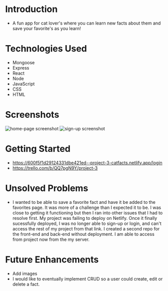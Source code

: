 # Introduction
- A fun app for cat lover's where you can learn new facts about them and save your favorite's as you learn!

# Technologies Used
- Mongoose
- Express 
- React 
- Node
- JavaScript
- CSS
- HTML

# Screenshots
![home-page screenshot](https://user-images.githubusercontent.com/71416370/105903887-7681b800-5fee-11eb-8e78-32ba8217de0c.png)
![sign-up screenshot](https://user-images.githubusercontent.com/71416370/105903953-8a2d1e80-5fee-11eb-82f2-1883e073013b.png)

# Getting Started 
- https://600f5f1d29124331dbe421ed--project-3-catfacts.netlify.app/login
- https://trello.com/b/QQ7pgN9Y/project-3

# Unsolved Problems
- I wanted to be able to save a favorite fact and have it be added to the favorites page. It was more of a challenge than I expected it to be. I was close to getting it functioning but then I ran into other issues that I had to resolve first. My project was failing to deploy on Netlify. Once it finally sucessfully deployed, I was no longer able to sign-up or login, and can't access the rest of my project from that link. I created a second repo for the front-end and back-end without deployment. I am able to access from project now from the my server.

# Future Enhancements
- Add images
- I would like to eventually implement CRUD so a user could create, edit or delete a fact.
